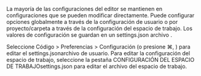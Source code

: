 La mayoría de las configuraciones del editor se mantienen en configuraciones que se pueden modificar directamente. Puede configurar opciones globalmente a través de la configuración de usuario o por proyecto/carpeta a través de la configuración del espacio de trabajo. Los valores de configuración se guardan en un settings.json archivo .

Seleccione Código > Preferencias > Configuración (o presione ⌘, ) para editar el settings.jsonarchivo de usuario.
Para editar la configuración del espacio de trabajo, seleccione la pestaña CONFIGURACIÓN DEL ESPACIO DE TRABAJOsettings.json para editar el archivo del espacio de trabajo.


									